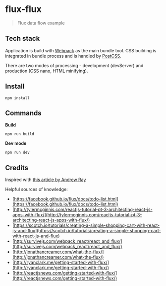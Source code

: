 # flux-flux

> Flux data flow example


## Tech stack

Application is build with [Webpack](https://webpack.github.io/) as the main bundle tool.
CSS building is integrated in bundle process and is handled by [PostCSS](https://github.com/postcss/postcss).

There are two modes of processing - development (devServer) and production (CSS nano, HTML minifying).


## Install

```
npm install
```


## Commands

**Build**
```
npm run build
```

**Dev mode**
```
npm run dev
```


## Credits

Inspired with [this article by Andrew Ray](http://blog.andrewray.me/flux-for-stupid-people/)

Helpful sources of knowledge:
- [https://facebook.github.io/flux/docs/todo-list.html](https://facebook.github.io/flux/docs/todo-list.html)
- [http://tylermcginnis.com/reactjs-tutorial-pt-3-architecting-react-js-apps-with-flux/](http://tylermcginnis.com/reactjs-tutorial-pt-3-architecting-react-js-apps-with-flux/)
- [https://scotch.io/tutorials/creating-a-simple-shopping-cart-with-react-js-and-flux](https://scotch.io/tutorials/creating-a-simple-shopping-cart-with-react-js-and-flux)
- [http://survivejs.com/webpack_react/react_and_flux/](http://survivejs.com/webpack_react/react_and_flux/)
- [http://jonathancreamer.com/what-the-flux/](http://jonathancreamer.com/what-the-flux/)
- [http://ryanclark.me/getting-started-with-flux/](http://ryanclark.me/getting-started-with-flux/)
- [http://reactjsnews.com/getting-started-with-flux/](http://reactjsnews.com/getting-started-with-flux/)